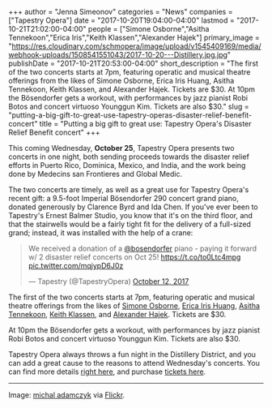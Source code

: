 +++
author = "Jenna Simeonov"
categories = "News"
companies = ["Tapestry Opera"]
date = "2017-10-20T19:04:00-04:00"
lastmod = "2017-10-21T21:02:00-04:00"
people = ["Simone Osborne","Asitha Tennekoon","Erica Iris","Keith Klassen","Alexander Hajek"]
primary_image = "https://res.cloudinary.com/schmopera/image/upload/v1545409169/media/webhook-uploads/1508541551043/2017-10-20---Distillery.jpg.jpg"
publishDate = "2017-10-21T20:53:00-04:00"
short_description = "The first of the two concerts starts at 7pm, featuring operatic and musical theatre offerings from the likes of Simone Osborne, Erica Iris Huang, Asitha Tennekoon, Keith Klassen, and Alexander Hajek. Tickets are $30. At 10pm the Bösendorfer gets a workout, with performances by jazz pianist Robi Botos and concert virtuoso Younggun Kim. Tickets are also $30."
slug = "putting-a-big-gift-to-great-use-tapestry-operas-disaster-relief-benefit-concert"
title = "Putting a big gift to great use: Tapestry Opera&#039;s Disaster Relief Benefit concert"
+++

This coming Wednesday, **October 25**, Tapestry Opera presents two concerts in one night, both sending proceeds towards the disaster relief efforts in Puerto Rico, Dominica, Mexico, and India, and the work being done by Medecins san Frontieres and Global Medic.

The two concerts are timely, as well as a great use for Tapestry Opera's recent gift: a 9.5-foot Imperial Bösendorfer 290 concert grand piano, donated generously by Clarence Byrd and Ida Chen. If you've ever been to Tapestry's Ernest Balmer Studio, you know that it's on the third floor, and that the stairwells would be a fairly tight fit for the delivery of a full-sized grand; instead, it was installed with the help of a crane:

<blockquote class="twitter-tweet" data-lang="en"><p lang="en" dir="ltr">We received a donation of a <a href="https://twitter.com/bosendorfer?ref_src=twsrc%5Etfw">@bosendorfer</a> piano - paying it forward w/ 2 disaster relief concerts on Oct 25! <a href="https://t.co/to0Ltc4mpg">https://t.co/to0Ltc4mpg</a> <a href="https://t.co/mqjypD6J0z">pic.twitter.com/mqjypD6J0z</a></p>&mdash; Tapestry (@TapestryOpera) <a href="https://twitter.com/TapestryOpera/status/918584965377548290?ref_src=twsrc%5Etfw">October 12, 2017</a></blockquote>
<script async src="//platform.twitter.com/widgets.js" charset="utf-8"></script>

The first of the two concerts starts at 7pm, featuring operatic and musical theatre offerings from the likes of [Simone Osborne](/scene/people/simone-osborne/), [Erica Iris Huang](/scene/people/erica-iris/), [Asitha Tennekoon](/scene/people/asitha-tennekoon/), [Keith Klassen](/scene/people/keith-klassen/), and [Alexander Hajek](/scene/people/alexander-hajek/). Tickets are $30.

At 10pm the Bösendorfer gets a workout, with performances by jazz pianist Robi Botos and concert virtuoso Younggun Kim. Tickets are also $30.

Tapestry Opera always throws a fun night in the Distillery District, and you can add a great cause to the reasons to attend Wednesday's concerts. You can find more details [right here](https://tapestryopera.com/tapestry-opera-receives-gift-of-225000-bosendorfer-piano-pays-it-forward-with-disaster-relief-concert-on-october-25/), and purchase [tickets here](https://tapestryopera.yapsody.com/event/index/162726/opera-for-disaster-relief).
***
Image: [michal adamczyk](https://www.flickr.com/photos/koczkodan/35686823500/in/photolist-Wnwijm-gYW8C4-ZcHfX3-i3UwHe-aifxbh-YenrGX-VxdV9N-9yq5S6-neahXz-7nER4d-ppvyt1-tNysJ-bkc9cm-TzBoD2-UyLLxc-fzT87v-8wyADj-rDewbi-ffyNGz-neahYX-hLLg6-7nAZgB-fA8Gj7-hLKUe-eJ5B8Y-6fR7D3-fPNtBk-2Q61X-5ANM3L-9zMy1v-neai6S-hLKMJ-neajBb-7nATZ4-ne9iD-8my6mv-neazy-hmM9jG-XcQ3Ky-ngcHtr-i3Ux8x-ngcJue-ngd8rp-7QrT1b-neaiAP-6UNMMz-neajPq-cq3sWy-ngd5JR-ngcHY4) via [Flickr](https://creativecommons.org/licenses/by/2.0/legalcode).
